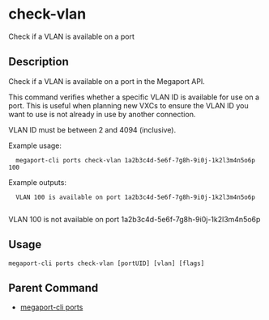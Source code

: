 # check-vlan

Check if a VLAN is available on a port

## Description

Check if a VLAN is available on a port in the Megaport API.

This command verifies whether a specific VLAN ID is available for use on a port.
This is useful when planning new VXCs to ensure the VLAN ID you want to use is not
already in use by another connection.

VLAN ID must be between 2 and 4094 (inclusive).

Example usage:

```
  megaport-cli ports check-vlan 1a2b3c4d-5e6f-7g8h-9i0j-1k2l3m4n5o6p 100

```

Example outputs:
```
  VLAN 100 is available on port 1a2b3c4d-5e6f-7g8h-9i0j-1k2l3m4n5o6p
  
```

  VLAN 100 is not available on port 1a2b3c4d-5e6f-7g8h-9i0j-1k2l3m4n5o6p



## Usage

```
megaport-cli ports check-vlan [portUID] [vlan] [flags]
```



## Parent Command

* [megaport-cli ports](megaport-cli_ports.md)







